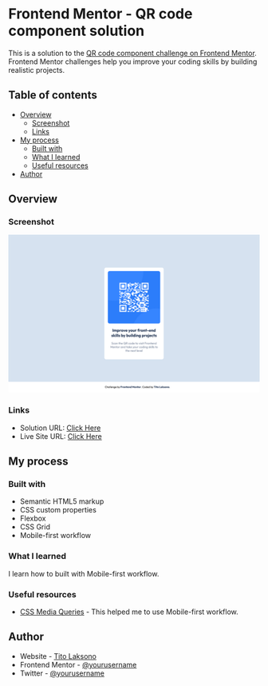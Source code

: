 # Frontend Mentor - QR code component solution

This is a solution to the [QR code component challenge on Frontend Mentor](https://www.frontendmentor.io/challenges/qr-code-component-iux_sIO_H). Frontend Mentor challenges help you improve your coding skills by building realistic projects. 

## Table of contents

- [Overview](#overview)
  - [Screenshot](#screenshot)
  - [Links](#links)
- [My process](#my-process)
  - [Built with](#built-with)
  - [What I learned](#what-i-learned)
  - [Useful resources](#useful-resources)
- [Author](#author)

## Overview

### Screenshot

![](./screenshot.png)

### Links

- Solution URL: [Click Here](https://www.frontendmentor.io/solutions/frontend-mentor-qr-code-component-MipcsMC-nD)
- Live Site URL: [Click Here](https://qr-code-component-main-eta-pearl.vercel.app/)

## My process

### Built with

- Semantic HTML5 markup
- CSS custom properties
- Flexbox
- CSS Grid
- Mobile-first workflow

### What I learned

I learn how to built with Mobile-first workflow. 

### Useful resources

- [CSS Media Queries](https://www.w3schools.com/css/css3_mediaqueries.asp) - This helped me to use Mobile-first workflow.

## Author

- Website - [Tito Laksono](https://www.tlaksono.my.id)
- Frontend Mentor - [@yourusername](https://www.frontendmentor.io/profile/tlaksono7)
- Twitter - [@yourusername](https://www.twitter.com/_titolaksono)
